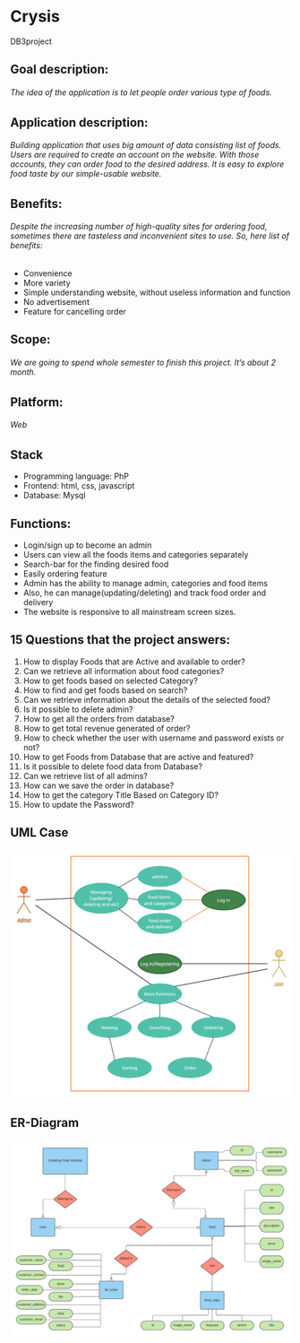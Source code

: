 # Crysis
DB3project

## Goal description:

###### The idea of the application is to let people order various type of foods.

## Application description:

###### Building application that uses big amount of data consisting list of foods. Users are required to create an account on the website. With those accounts, they can order food to the desired address. It is easy to explore food taste by our simple-usable website.

## Benefits:

###### Despite the increasing number of high-quality sites for ordering food, sometimes there are tasteless and inconvenient sites to use. So, here list of benefits:
-	Convenience
-	More variety
-	Simple understanding website, without useless information and function
-	No advertisement
-	Feature for cancelling order

## Scope:

###### We are going to spend whole semester to finish this project. It’s about 2 month.

## Platform: 

###### Web

## Stack

-	Programming language:  PhP
-	Frontend: html, css, javascript
-	Database: Mysql

## Functions:
-	Login/sign up to become an admin
-	Users can view all the foods items and categories separately
-	Search-bar for the finding desired food
-	Easily ordering feature
-	Admin has the ability to manage admin, categories and food items
-	Also, he can  manage(updating/deleting) and track food order and delivery
-	The website is responsive to all mainstream screen sizes.

## 15 Questions that the project answers:

1. How to display Foods that are Active and available to order?
2. Can we retrieve all information about food categories?
3. How to get foods based on selected Category?
4. How to find and get foods based on search?
5. Can we retrieve information about the details of the selected food?
6. Is it possible to delete admin?
7. How to get all the orders from database?
8. How to get total revenue generated of order?
9. How to check whether the user with username and password exists or not?
10. How to get Foods from Database that are active and featured?
11. Is it possible to delete food data from Database?
12. Can we retrieve list of all admins?
13. How can we save the order in database?
14. How to get the category Title Based on Category ID?
15. How to update the Password?

## UML Case

![GitHub Logo](Crysis-UseCase-UML.png)

## ER-Diagram

![GitHub Logo](Crysis-ER.png)
